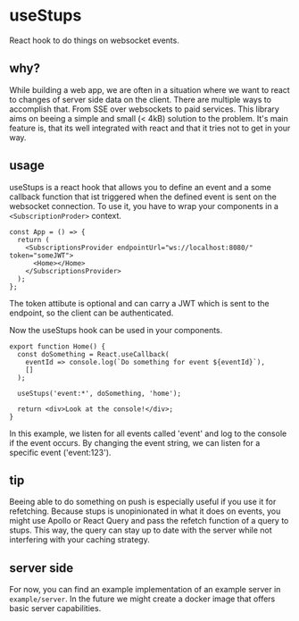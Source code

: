 # useStups

React hook to do things on websocket events.

## why?

While building a web app, we are often in a situation where we want to react to changes of server side data on the client. There are multiple ways to accomplish that. From SSE over websockets to paid services. This library aims on beeing a simple and small (< 4kB) solution to the problem. It's main feature is, that its well integrated with react and that it tries not to get in your way.

## usage

useStups is a react hook that allows you to define an event and a some callback function that ist triggered when the defined event is sent on the websocket connection. To use it, you have to wrap your components in a `<SubscriptionProder>` context.

```
const App = () => {
  return (
    <SubscriptionsProvider endpointUrl="ws://localhost:8080/" token="someJWT">
      <Home></Home>
    </SubscriptionsProvider>
  );
};
```

The token attibute is optional and can carry a JWT which is sent to the endpoint, so the client can be authenticated.

Now the useStups hook can be used in your components.

```
export function Home() {
  const doSomething = React.useCallback(
    eventId => console.log(`Do something for event ${eventId}`),
    []
  );

  useStups('event:*', doSomething, 'home');

  return <div>Look at the console!</div>;
}
```

In this example, we listen for all events called 'event' and log to the console if the event occurs.
By changing the event string, we can listen for a specific event ('event:123').

## tip

Beeing able to do something on push is especially useful if you use it for refetching. Because stups is unopinionated in what it does on events, you might use Apollo or React Query and pass the refetch function of a query to stups. This way, the query can stay up to date with the server while not interfering with your caching strategy.

## server side

For now, you can find an example implementation of an example server in `example/server`. In the future we might create a docker image that offers basic server capabilities.
